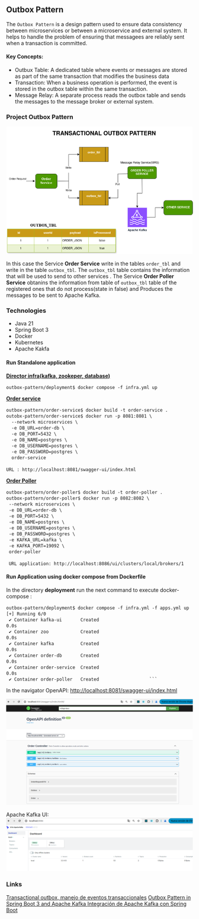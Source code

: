 
## Outbox Pattern 

The ```Outbox Pattern``` is a design pattern used to ensure data consistency between microservices or between a microservice and external system. It helps to handle the problem of ensuring that messagees are reliably sent when a transaction is committed.

#### Key Concepts:
*  Outbux Table: A dedicated table where events or messages are stored as part of the same transaction that modifies the business data
*  Transaction: When a business operation is performed, the event is stored in the outbox table within the same transaction.
*  Message Relay: A separate process reads the outbox table and sends the messages to the message broker or external system.
  
### Project Outbox Pattern 
![outbox_pattern](images/outbox_pattern.png)


In this case the Service **Order Service** write in the tables ```order_tbl``` and write in the table ```outbox_tbl```. The ```outbox_tbl``` table  contains the information that will be used to send to other services . The Service **Order Poller Service** obtanins the information from  table of  ```outbox_tbl``` table of the registered ones that do not process(state in false) and Produces the messages to be  sent to Apache Kafka.


### Technologies 

- Java 21
- Spring Boot 3 
- Docker 
- Kubernetes
- Apache Kakfa 


#### Run Standalone application
**<u>Director infra(kafka, zookeper, database)</u>**

```
outbox-pattern/deployment$ docker compose -f infra.yml up
```
**<u>Order service</u>**
```
outbox-pattern/order-service$ docker build -t order-service .
outobx-pattern/order-service$ docker run -p 8081:8081 \
  --network microservices \
  -e DB_URL=order-db \
  -e DB_PORT=5432 \
  -e DB_NAME=postgres \
  -e DB_USERNAME=postgres \
  -e DB_PASSWORD=postgres \
  order-service

URL : http://localhost:8081/swagger-ui/index.html
``` 

 **<u>Order Poller</u>**
 ```
 outbox-pattern/order-poller$ docker build -t order-poller .
 outbox-pattern/order-poller$ docker run -p 8082:8082 \
  --network microservices \
  -e DB_URL=order-db \
  -e DB_PORT=5432 \
  -e DB_NAME=postgres \
  -e DB_USERNAME=postgres \
  -e DB_PASSWORD=postgres \
  -e KAFKA_URL=kafka \
  -e KAFKA_PORT=19092 \
  order-poller

  URL application: http://localhost:8086/ui/clusters/local/brokers/1
 ```


#### Run Application using docker compose from Dockerfile 


In the directory **deployment** run the next command to execute docker-compose : 
```
outbox-pattern/deployment$ docker compose -f infra.yml -f apps.yml up 
[+] Running 6/0
 ✔ Container kafka-ui       Created                                                                                                                                  0.0s 
 ✔ Container zoo            Created                                                                                                                                  0.0s 
 ✔ Container kafka          Created                                                                                                                                  0.0s 
 ✔ Container order-db       Created                                                                                                                                  0.0s 
 ✔ Container order-service  Created                                                                                                                                  0.0s 
 ✔ Container order-poller   Created                   ```
```


In the navigator OpenAPI:
[http://localhost:8081/swagger-ui/index.html](http://localhost:8081/swagger-ui/index.html)

![swagger_ui](images/localhost8081-swagger.png)

Apache Kafka UI:
![apache_kafkaui](images/localhost_kafka.png)


### Links  
[Transactional outbox, manejo de eventos transaccionales](https://www.youtube.com/watch?v=vO3WbkmBUaQ)
[Outbox Pattern in Spring Boot 3 and Apache Kafka ](https://dev.to/axeldlv/springkafka-outbox-pattern-in-spring-boot-3-and-apache-kafka-2o3o)
[Integración de Apache Kafka con Spring Boot](https://www.machinet.net/tutorial-es/integrating-apache-kafka-with-spring-boot)
